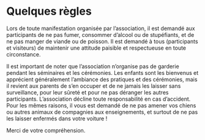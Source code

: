 #  Quelques règles 

Lors de toute manifestation organisée par l’association, il est demandé aux participants de ne pas fumer, consommer d’alcool ou de stupéfiants, et de ne pas manger de viande ou de poisson. Il est demandé à tous (participants et visiteurs) de maintenir une attitude paisible et respectueuse en toute circonstance. 

Il est important de noter que l’association n’organise pas de garderie pendant les séminaires et les cérémonies. Les enfants sont les bienvenus et apprécient généralement l’ambiance des pratiques et des cérémonies, mais il revient aux parents de s’en occuper et de ne jamais les laisser sans surveillance, pour leur sûreté et pour ne pas déranger les autres participants. L’association décline toute responsabilité en cas d’accident. Pour les mêmes raisons, il vous est demandé de ne pas amener vos chiens ou autres animaux de compagnies aux enseignements, et surtout de ne pas les laisser enfermés dans votre voiture ! 

Merci de votre compréhension. 
